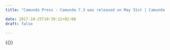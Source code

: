 ```yaml
---
title: "Camunda Press - Camunda 7.3 was released on May 31st | Camunda BPM"

date: 2017-10-25T10:39:22+02:00
draft: false

---
```

{{<press-single
title="Camunda 7.3 was released on May 31st"
text="Berlin – Software vendor Camunda has released version 7.3 of its open source process automation platform on 31st May. The product can be downloaded free of charge at www.camunda.org.<br><br>This new version allows the status change of ongoing processes so that process instances can be transferred “on-the-fly” to another state. Linked to this is a flexible way to grant authorizations, so that for example the members of certain user groups are the only ones able to see, start or change certain business processes. The third major new feature is the plug-in architecture of the included task list which enables employees to process the tasks assigned to them.  The new architecture allows to flexibly adapt and expand the task list‘s functions.<br><br>According to the vendor, the new version has been particularly influenced by requests made by customers such as T-Mobile Austria, since Camunda is now used in many large companies for mission-critical core processes.<br><br>About Camunda Services GmbH:<br><br>Camunda Services GmbH, headquartered in Berlin, Germany, is a software vendor and consultancy specializing in Business Process Management (BPM).  The company’s core product, Camunda BPM, is an open source platform for the automation of business processes. Camunda’s customers include Generali Insurances, Lufthansa Technik and Zalando.<br><br>Press contact:<br><br>For further information please contact:<br>Nastasja Johnston<br>Tel.: 030 664 04 09 00<br>Email: Nastasja.Johnston@camunda.com <br>"
date="2015-06-01">}}